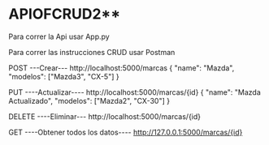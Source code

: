 # APIOFCRUD2**
Para correr la Api usar App.py

Para correr las instrucciones CRUD usar Postman


POST ---Crear---
http://localhost:5000/marcas
{
  "name": "Mazda",
  "modelos": ["Mazda3", "CX-5"]
}

PUT ----Actualizar----
http://localhost:5000/marcas/{id}
{
  "name": "Mazda Actualizado",
  "modelos": ["Mazda2", "CX-30"]
}

DELETE  ----Eliminar---
http://localhost:5000/marcas/{id}

GET  ----Obtener todos los datos----
http://127.0.0.1:5000/marcas/{id}
